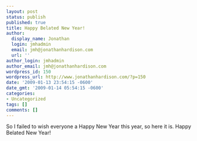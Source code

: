 ```yaml
---
layout: post
status: publish
published: true
title: Happy Belated New Year!
author:
  display_name: Jonathan
  login: jmhadmin
  email: jmh@jonathanhardison.com
  url: ''
author_login: jmhadmin
author_email: jmh@jonathanhardison.com
wordpress_id: 150
wordpress_url: http://www.jonathanhardison.com/?p=150
date: '2009-01-13 23:54:15 -0600'
date_gmt: '2009-01-14 05:54:15 -0600'
categories:
- Uncategorized
tags: []
comments: []
---
```

<p>So I failed to wish everyone a Happy New Year this year, so here it is. Happy Belated New Year!</p>
